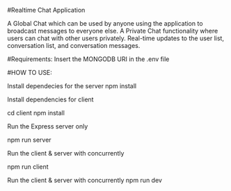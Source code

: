 #Realtime Chat Application

A Global Chat which can be used by anyone using the application to broadcast messages to everyone else.
A Private Chat functionality where users can chat with other users privately.
Real-time updates to the user list, conversation list, and conversation messages.

#Requirements:
Insert the MONGODB URI in the .env file

#HOW TO USE:

Install dependecies for the server 
npm install

Install dependencies for client

cd client
npm install

Run the Express server only

npm run server

Run the client & server with concurrently

npm run client

Run the client & server with concurrently
npm run dev


